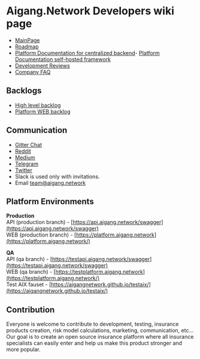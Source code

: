 # Aigang.Network Developers wiki page  

- [MainPage](https://aigang.network)  
- [Roadmap](https://docs.google.com/document/d/1e6GJCN2W39nkqQQ3oZLCq0iX7LfqsGUcPjCt00YeQfg/edit?usp=sharing)  
- [Platform Documentation for centralized backend](http://aigang.readthedocs.io/en/latest/)- [Platform Documentation self-hosted framework](https://github.com/AigangNetwork/aigang-platform-web/blob/master/README.md)
- [Development Reviews](https://github.com/AigangNetwork/aigangnetwork.github.io/wiki)  
- [Company FAQ](FAQ.html)  
  
## Backlogs  

- [High level backlog](https://github.com/AigangNetwork/aigangnetwork.github.io/projects/1)  
- [Platform WEB backlog](https://github.com/AigangNetwork/aigang-platform-web/projects/1)  
  
## Communication

- [Gitter Chat](https://gitter.im/AigangNetwork/Lobby?utm_source=share-link&utm_medium=link&utm_campaign=share-link)  
- [Reddit](https://www.reddit.com/r/AigangNetwork/)
- [Medium](https://medium.com/aigang-network)  
- [Telegram](https://t.me/aigangnetwork)  
- [Twitter](https://twitter.com/aigangnetwork)  
- Slack is used only with invitations.  
- Email team@aigang.network  
  
## Platform Environments

**Production**  
API (production branch) - [https://api.aigang.network/swagger](https://api.aigang.network/swagger)  
WEB (production branch) - [https://platform.aigang.network](https://platform.aigang.network/)  

**QA**  
API (qa branch) - [https://testapi.aigang.network/swagger](https://testapi.aigang.network/swagger)  
WEB (qa branch) - [https://testplatform.aigang.network](https://testplatform.aigang.network/)  
Test AIX fauset - [https://aigangnetwork.github.io/testaix/](https://aigangnetwork.github.io/testaix/)

## Contribution

Everyone is welcome to contribute to development, testing, insurance products creation, risk model calculations, marketing, communication, etc... Our goal is to create an open source insurance platform where all insurance specialists can easily enter and help us make this product stronger and more popular.  



 
